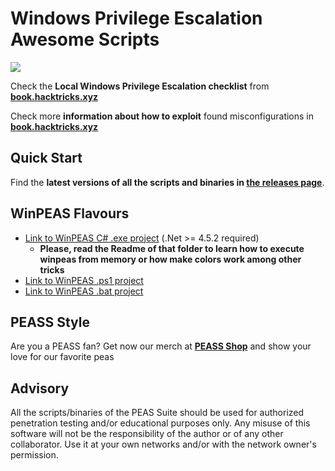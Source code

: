 # Windows Privilege Escalation Awesome Scripts

![](https://github.com/peass-ng/PEASS-ng/raw/master/winPEAS/winPEASexe/images/winpeas.png)

Check the **Local Windows Privilege Escalation checklist** from **[book.hacktricks.xyz](https://book.hacktricks.xyz/windows-hardening/checklist-windows-privilege-escalation)**

Check more **information about how to exploit** found misconfigurations in **[book.hacktricks.xyz](https://book.hacktricks.xyz/windows-hardening/windows-local-privilege-escalation)**

## Quick Start
Find the **latest versions of all the scripts and binaries in [the releases page](https://github.com/peass-ng/PEASS-ng/releases/latest)**.

## WinPEAS Flavours
- [Link to WinPEAS C# .exe project](https://github.com/peass-ng/PEASS-ng/tree/master/winPEAS/winPEASexe) (.Net >= 4.5.2 required)
    - **Please, read the Readme of that folder to learn how to execute winpeas from memory or how make colors work among other tricks**
- [Link to WinPEAS .ps1 project](https://github.com/peass-ng/PEASS-ng/tree/master/winPEAS/winPEASps1)
- [Link to WinPEAS .bat project](https://github.com/peass-ng/PEASS-ng/tree/master/winPEAS/winPEASbat) 


## PEASS Style

Are you a PEASS fan? Get now our merch at **[PEASS Shop](https://teespring.com/stores/peass)** and show your love for our favorite peas

## Advisory

All the scripts/binaries of the PEAS Suite should be used for authorized penetration testing and/or educational purposes only. Any misuse of this software will not be the responsibility of the author or of any other collaborator. Use it at your own networks and/or with the network owner's permission.
